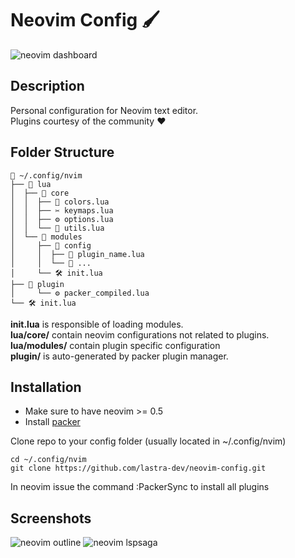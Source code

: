 # Neovim Config 🖌️

![neovim dashboard](https://i.imgur.com/rD2KOB1.png)


## Description

Personal configuration for Neovim text editor.  
Plugins courtesy of the community ❤️


## Folder Structure

```text
📂 ~/.config/nvim
├── 📂 lua
│  ├── 📁 core
│  │  ├── 🎨 colors.lua
│  │  ├── ✂️ keymaps.lua
│  │  ├── ⚙️ options.lua
│  │  └── 🧰 utils.lua
│  └── 📂 modules
│     ├── 📁 config
│     │  ├── 🔨 plugin_name.lua
│     │  └── 🔨 ...
│     └── 🛠️ init.lua
├── 📁 plugin
│     └── ⚙️ packer_compiled.lua
└── 🛠️ init.lua
```

**init.lua** is responsible of loading modules.  
**lua/core/** contain neovim configurations not related to plugins.  
**lua/modules/** contain plugin specific configuration  
**plugin/** is auto-generated by packer plugin manager.


## Installation

- Make sure to have neovim >= 0.5
- Install [packer](https://github.com/wbthomason/packer.nvim)

Clone repo to your config folder (usually located in ~/.config/nvim)

```
cd ~/.config/nvim
git clone https://github.com/lastra-dev/neovim-config.git
```

In neovim issue the command :PackerSync to install all plugins


## Screenshots

![neovim outline](https://i.imgur.com/HQpm4x2.png)
![neovim lspsaga](https://i.imgur.com/PWyYOqv.png)
